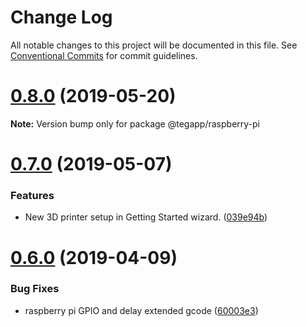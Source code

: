 # Change Log

All notable changes to this project will be documented in this file.
See [Conventional Commits](https://conventionalcommits.org) for commit guidelines.

# [0.8.0](https://github.com/tegh/tegh/compare/v0.7.0...v0.8.0) (2019-05-20)

**Note:** Version bump only for package @tegapp/raspberry-pi





# [0.7.0](https://github.com/tegh/tegh/compare/v0.6.0...v0.7.0) (2019-05-07)


### Features

* New 3D printer setup in Getting Started wizard. ([039e94b](https://github.com/tegh/tegh/commit/039e94b))





# [0.6.0](https://github.com/tegh/tegh/compare/v0.5.10...v0.6.0) (2019-04-09)


### Bug Fixes

* raspberry pi GPIO and delay extended gcode ([60003e3](https://github.com/tegh/tegh/commit/60003e3))
